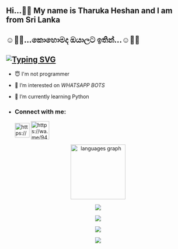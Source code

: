 <h2 align="left">Hi...👋😇 My name is Tharuka Heshan and I am from Sri Lanka</h2  #  






# <h2 align="left">☺️🥰😜...කොහොමද ඔයාලට ඉතින්...☺️🥰😜







 
  



## <a href="https://git.io/typing-svg"><img src="https://readme-typing-svg.herokuapp.com?font=Comic+sans+MS&weight=100&size=27&duration=5001&pause=1000&color=3BF7C3&center=true&random=false&width=500&height=55&lines=Hey%F0%9F%91%8B+I+am+Tharuka+Heshan+.+.+.+%F0%9F%91%80%F0%9F%99%82" alt="Typing SVG" /></a>                             
 





- 😇 I'm not programmer
 
- 👀 I’m interested on _WHATSAPP BOTS_

- 🌱 I’m currently learning Python
- <h3 align="left">Connect with me:</h3><p>   <a href="https://www.youtube.com/@Tharuka-Heshan" target="blank"><img align="center" src="https://i.ibb.co/YkThzVT/Seek-Png-com-youtube-icon-png-8071516-1.png" alt="https://www.youtube.com/@Tharuka-Heshan" height="40" width="40" /></a>  <a href="https://wa.me/94743389804" target="blank"><img align="center" src="https://cdn-icons-png.flaticon.com/512/5649/5649647.png" alt="https://wa.me/94743389804" height="50" width="50" /></a> 
</p>


<p align="center"><img src="https://github-readme-stats.vercel.app/api/top-langs?username=maurodesouza&locale=en&hide_title=false&layout=compact&card_width=320&langs_count=5&theme=dracula&hide_border=false" height="150" alt="languages graph"  />
</div>



 <p align="center"> <a href="https://github.com/Tharuka-Heshan"><img src="https://github-profile-trophy.vercel.app/?username=Tharuka-Heshan&no-bg=true&no-frame=false&theme=algolia"></a></p>

<p align="center"> <a href="https://github.com/Tharuka-Heshan"><img  src="http://github-readme-streak-stats.herokuapp.com?user=Tharuka-Heshan&theme=github-dark-blue&hide_border=false&background=DDD9DA00&stroke=00AEFF&fire=00AEFF&ring=00AEFF&currStreakNum=00AEFF&currStreakLabel=00AEFF&sideLabels=00AEFF&dates=00AEFF&sideNums=00AEFF"></a></p>
<p align="center"> <a href="https://github.com/Tharuka-Heshan"><img src="https://github-readme-stats.vercel.app/api?username=Tharuka-Heshan&theme=algolia&bg_color=DDD9DA00&text_color=00AEFF&show_icons=TRUE&icon_color=00AEFF" > </a> </p>
<p align="center"> <a href="https://github.com/Tharuka-Heshan"><img src="https://github-readme-stats.vercel.app/api/top-langs/?username=MR-DARK-SHADOW&hide=css,html&theme=algolia&bg_color=DDD9DA00&text_color=00AEFF" > </a> </p>
